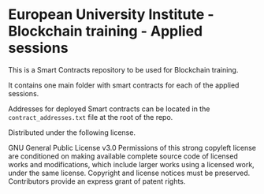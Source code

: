 # European University Institute - Blockchain training - Applied sessions

This is a Smart Contracts repository to be used for Blockchain training.

It contains one main folder with smart contracts for each of the applied sessions.

Addresses for deployed Smart contracts can be located in the `contract_addresses.txt` file at the root of the repo. 

Distributed under the following license.

GNU General Public License v3.0
Permissions of this strong copyleft license are conditioned on making available complete source code of licensed works and modifications, which include larger works using a licensed work, under the same license. Copyright and license notices must be preserved. Contributors provide an express grant of patent rights.
